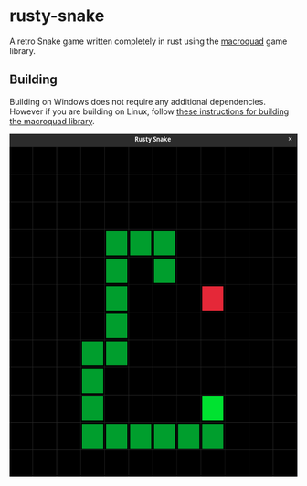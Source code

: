 # rusty-snake
A retro Snake game written completely in rust using the [macroquad](https://github.com/not-fl3/macroquad) game library.

## Building
Building on Windows does not require any additional dependencies. However if you are building on Linux, follow [these instructions for building the macroquad library](https://github.com/not-fl3/macroquad#linux).

<img src="docs/game_screenshot.png" width="600px" height="600px"/>
